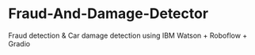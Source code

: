 # Fraud-And-Damage-Detector
Fraud detection &amp; Car damage detection using IBM Watson + Roboflow + Gradio
